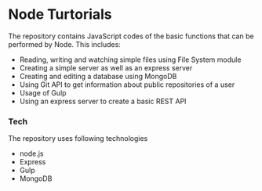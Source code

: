 # Node Turtorials

The repository contains JavaScript codes of the basic functions that can be performed by Node. This includes:

  - Reading, writing and watching simple files using File System module
  - Creating a simple server as well as an express server
  - Creating and editing a database using MongoDB
  - Using Git API to get information about public repositories of a user
  - Usage of Gulp
  - Using an express server to create a basic REST API

### Tech

The repository uses following technologies

* node.js
* Express
* Gulp
* MongoDB
